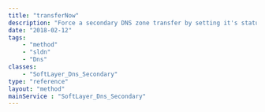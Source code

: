 ```yaml
---
title: "transferNow"
description: "Force a secondary DNS zone transfer by setting it's status 'Transfer Now'.  A zone transfer will be initiated within a minute of receiving this API call. "
date: "2018-02-12"
tags:
    - "method"
    - "sldn"
    - "Dns"
classes:
    - "SoftLayer_Dns_Secondary"
type: "reference"
layout: "method"
mainService : "SoftLayer_Dns_Secondary"
---
```

